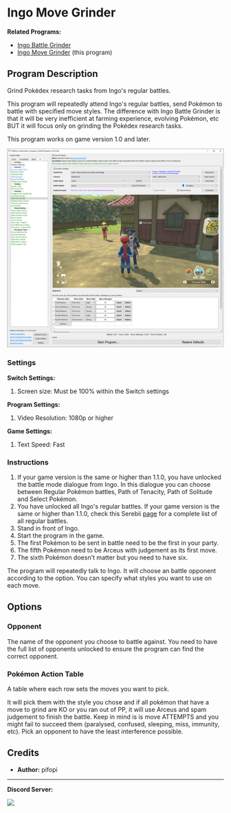 # Ingo Move Grinder

**Related Programs:**
- [Ingo Battle Grinder](IngoBattleGrinder.md)
- [Ingo Move Grinder](IngoMoveGrinder.md) (this program)


## Program Description

Grind Pokédex research tasks from Ingo's regular battles.

This program will repeatedly attend Ingo's regular battles, send Pokémon to battle with specified move styles. The difference with Ingo Battle Grinder is that it will be very inefficient at farming experience, evolving Pokémon, etc BUT it will focus only on grinding the Pokédex research tasks.

This program works on game version 1.0 and later.

<img src="images/IngoMoveGrinder-0.png">


### Settings

**Switch Settings:**
1. Screen size: Must be 100% within the Switch settings

**Program Settings:**
1. Video Resolution: 1080p or higher

**Game Settings:**
1. Text Speed: Fast


### Instructions

1. If your game version is the same or higher than 1.1.0, you have unlocked the battle mode dialogue from Ingo. In this dialogue you can choose between Regular Pokémon battles, Path of Tenacity, Path of Solitude and Select Pokémon.
2. You have unlocked all Ingo's regular battles. If your game version is the same or higher than 1.1.0, check this Serebii [page](https://www.serebii.net/legendsarceus/ingobattles.shtml) for a complete list of all regular battles.
3. Stand in front of Ingo.
4. Start the program in the game.
5. The first Pokémon to be sent in battle need to be the first in your party.
6. The fifth Pokémon need to be Arceus with judgement as its first move.
7. The sixth Pokémon doesn't matter but you need to have six.

The program will repeatedly talk to Ingo. It will choose an battle opponent according to the option. You can specify what styles you want to use on each move.

## Options

### Opponent

The name of the opponent you choose to battle against. You need to have the full list of opponents unlocked to ensure the program can find the correct opponent.


### Pokémon Action Table
A table where each row sets the moves you want to pick.

It will pick them with the style you chose and if all pokémon that have a move to grind are KO or you ran out of PP, it will use Arceus and spam judgement to finish the battle. Keep in mind is is move ATTEMPTS and you might fail to succeed them (paralysed, confused, sleeping, miss, immunity, etc). Pick an opponent to have the least interference possible.

## Credits

- **Author:** pifopi



<hr>

**Discord Server:** 

[<img src="https://canary.discordapp.com/api/guilds/695809740428673034/widget.png?style=banner2">](https://discord.gg/cQ4gWxN)
